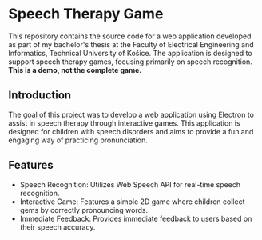 # Speech Therapy Game
This repository contains the source code for a web application developed as part of my bachelor's thesis at the Faculty of Electrical Engineering and Informatics, Technical University of Košice. The application is designed to support speech therapy games, focusing primarily on speech recognition. **This is a demo, not the complete game.**

## Introduction
The goal of this project was to develop a web application using Electron to assist in speech therapy through interactive games. This application is designed for children with speech disorders and aims to provide a fun and engaging way of practicing pronunciation.

## Features

 - Speech Recognition: Utilizes Web Speech API for real-time speech recognition.
 - Interactive Game: Features a simple 2D game where children collect gems by correctly pronouncing words.
 - Immediate Feedback: Provides immediate feedback to users based on their speech accuracy.

